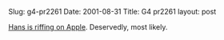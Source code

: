 Slug: g4-pr2261
Date: 2001-08-31
Title: G4 pr2261
layout: post

<a href="http://www.codefoo.org/~hans/viewLog.php?id=108">Hans is riffing on Apple</a>. Deservedly, most likely.

